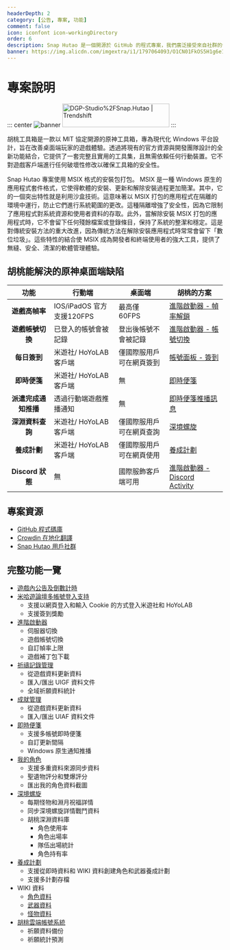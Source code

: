 ```yaml
---
headerDepth: 2
category: [公告, 專案, 功能]
comment: false
icon: iconfont icon-workingDirectory
order: 6
description: Snap Hutao 是一個開源於 GitHub 的程式專案，我們廣泛接受來自社群的合作以讓這個項目獲得更多的活力。
banner: https://img.alicdn.com/imgextra/i1/1797064093/O1CN01FkOS5H1g6e1z8LCaD_!!1797064093.png
---
```


# 專案說明

::: center
![banner](https://img.alicdn.com/imgextra/i1/1797064093/O1CN01vWmKzl1g6e2VIEODU_!!1797064093.png_.webp)
<a href="https://trendshift.io/repositories/2009" target="_blank"><img src="https://trendshift.io/api/badge/repositories/2009" alt="DGP-Studio%2FSnap.Hutao | Trendshift" style="width: 250px; height: 55px;" width="250" height="55"/></a>
:::

胡桃工具箱是一款以 MIT 協定開源的原神工具箱，專為現代化 Windows 平台設計，旨在改善桌面端玩家的遊戲體驗。透過將現有的官方資源與開發團隊設計的全新功能結合，它提供了一套完整且實用的工具集，且無需依賴任何行動裝置。它不對遊戲客戶端進行任何破壞性修改以確保工具箱的安全性。

Snap Hutao 專案使用 MSIX 格式的安裝包打包。 MSIX 是一種 Windows 原生的應用程式套件格式，它使得軟體的安裝、更新和解除安裝過程更加簡潔。其中，它的一個突出特性就是利用沙盒技術。這意味著以 MSIX 打包的應用程式在隔離的環境中運行，防止它們進行系統範圍的更改。這種隔離增強了安全性，因為它限制了應用程式對系統資源和使用者資料的存取。此外，當解除安裝 MSIX 打包的應用程式時，它不會留下任何殘餘檔案或登錄條目，保持了系統的整潔和穩定。這是對傳統安裝方法的重大改進，因為傳統方法在解除安裝應用程式時常常會留下「數位垃圾」。這些特性的結合使 MSIX 成為開發者和終端使用者的強大工具，提供了無縫、安全、清潔的軟體管理體驗。

## 胡桃能解決的原神桌面端缺陷

|         功能         | 行動端                    | 桌面端                   | 胡桃的方案                                                            |
| :------------------: | ------------------------- | ------------------------ | --------------------------------------------------------------------- |
|    **遊戲高幀率**    | IOS/iPadOS 官方支援120FPS | 最高僅 60FPS             | [進階啟動器 - 幀率解鎖](features/game-launcher.md#解鎖幀率上限)       |
|   **遊戲帳號切換**   | 已登入的帳號會被記錄      | 登出後帳號不會被記錄     | [進階啟動器 - 帳號切換](features/game-launcher.md#帳號儲存)           |
|     **每日簽到**     | 米遊社/ HoYoLAB 客戶端    | 僅國際服用戶可在網頁簽到 | [帳號面板 - 簽到](features/mhy-account-switch.md)                     |
|     **即時便箋**     | 米遊社/ HoYoLAB 客戶端    | 無                       | [即時便箋](features/real-time-notes.md)                               |
| **派遣完成通知推播** | 透過行動端遊戲推播通知   | 無                       | [即時便箋推播訊息](features/real-time-notes.md)                       |
|   **深淵資料查詢**   | 米遊社/ HoYoLAB 客戶端    | 僅國際服用戶可在網頁查詢 | [深境螺旋](features/hutao-API.md)                                     |
|     **養成計劃**     | 米遊社/ HoYoLAB 客戶端    | 僅國際服用戶可在網頁使用 | [養成計劃](features/develop-plan.md#养成计划)                         |
|   **Discord 狀態**   | 無                         | 國際服飾客戶端可用         | [進階啟動器 - Discord Activity](features/game-launcher.md#進階啟動器) |

## 專案資源

- [GitHub 程式碼庫](https://github.com/DGP-Studio/Snap.Hutao)
- [Crowdin 在地化翻譯](https://translate.hut.ao/)
- [Snap Hutao 用戶社群](community.md)

## 完整功能一覽

- [遊戲內公告及倒數計時](features/dashboard.md)
- [米哈遊論壇多帳號登入支持](features/mhy-account-switch.md)
  - 支援以網頁登入和輸入 Cookie 的方式登入米遊社和 HoYoLAB
  - 支援簽到獎勵
- [進階啟動器](features/game-launcher.md)
  - 伺服器切換
  - 遊戲帳號切換
  - 自訂幀率上限
  - 遊戲補丁包下載
- [祈禱記錄管理](features/wish-export.md)
  - 從遊戲資料更新資料	
  - 匯入/匯出 UIGF 資料文件
  - 全域祈願資料統計
- [成就管理](features/achievements.md)
  - 從遊戲資料更新資料
  - 匯入/匯出 UIAF 資料文件
- [即時便箋](features/real-time-notes.md)
  - 支援多帳號即時便箋
  - 自訂更新間隔
  - Windows 原生通知推播
- [我的角色](features/character-data.md)
  - 支援多重資料來源同步資料
  - 聖遺物評分和雙爆評分
  - 匯出我的角色資料截圖
- [深境螺旋](features/hutao-API.md)
  - 每期怪物和淵月祝福詳情
  - 同步深境螺旋詳情戰鬥資料
  - 胡桃深淵資料庫
    - 角色使用率
    - 角色出場率
    - 隊伍出場統計
    - 角色持有率
- [養成計劃](features/develop-plan.md)
  - 支援從即時資料和 WIKI 資料創建角色和武器養成計劃
  - 支援多計劃存檔
- WIKI 資料	
  - [角色資料](features/character-wiki.md)
  - [武器資料](features/weapon-wiki.md)
  - [怪物資料](features/monster-wiki.md)
- [胡桃雲端帳號系統](features/hutao-settings.md#胡桃帳號)
  - 祈願資料備份
  - 祈願統計預測
